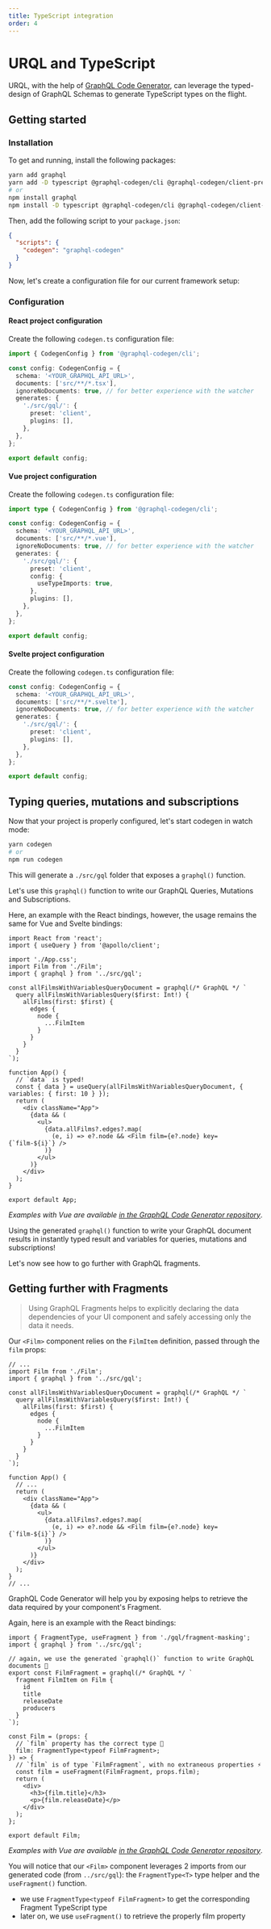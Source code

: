 ```yaml
---
title: TypeScript integration
order: 4
---
```


# URQL and TypeScript

URQL, with the help of [GraphQL Code Generator](https://www.the-guild.dev/graphql/codegen), can leverage the typed-design of GraphQL Schemas to generate TypeScript types on the flight.

## Getting started

### Installation

To get and running, install the following packages:

```sh
yarn add graphql
yarn add -D typescript @graphql-codegen/cli @graphql-codegen/client-preset
# or
npm install graphql
npm install -D typescript @graphql-codegen/cli @graphql-codegen/client-preset
```

Then, add the following script to your `package.json`:

```json
{
  "scripts": {
    "codegen": "graphql-codegen"
  }
}
```

Now, let's create a configuration file for our current framework setup:

### Configuration

#### React project configuration

Create the following `codegen.ts` configuration file:

```ts
import { CodegenConfig } from '@graphql-codegen/cli';

const config: CodegenConfig = {
  schema: '<YOUR_GRAPHQL_API_URL>',
  documents: ['src/**/*.tsx'],
  ignoreNoDocuments: true, // for better experience with the watcher
  generates: {
    './src/gql/': {
      preset: 'client',
      plugins: [],
    },
  },
};

export default config;
```

#### Vue project configuration

Create the following `codegen.ts` configuration file:

```ts
import type { CodegenConfig } from '@graphql-codegen/cli';

const config: CodegenConfig = {
  schema: '<YOUR_GRAPHQL_API_URL>',
  documents: ['src/**/*.vue'],
  ignoreNoDocuments: true, // for better experience with the watcher
  generates: {
    './src/gql/': {
      preset: 'client',
      config: {
        useTypeImports: true,
      },
      plugins: [],
    },
  },
};

export default config;
```

#### Svelte project configuration

Create the following `codegen.ts` configuration file:

```ts
const config: CodegenConfig = {
  schema: '<YOUR_GRAPHQL_API_URL>',
  documents: ['src/**/*.svelte'],
  ignoreNoDocuments: true, // for better experience with the watcher
  generates: {
    './src/gql/': {
      preset: 'client',
      plugins: [],
    },
  },
};

export default config;
```

## Typing queries, mutations and subscriptions

Now that your project is properly configured, let's start codegen in watch mode:

```sh
yarn codegen
# or
npm run codegen
```

This will generate a `./src/gql` folder that exposes a `graphql()` function.

Let's use this `graphql()` function to write our GraphQL Queries, Mutations and Subscriptions.

Here, an example with the React bindings, however, the usage remains the same for Vue and Svelte bindings:

```tsx
import React from 'react';
import { useQuery } from '@apollo/client';

import './App.css';
import Film from './Film';
import { graphql } from '../src/gql';

const allFilmsWithVariablesQueryDocument = graphql(/* GraphQL */ `
  query allFilmsWithVariablesQuery($first: Int!) {
    allFilms(first: $first) {
      edges {
        node {
          ...FilmItem
        }
      }
    }
  }
`);

function App() {
  // `data` is typed!
  const { data } = useQuery(allFilmsWithVariablesQueryDocument, { variables: { first: 10 } });
  return (
    <div className="App">
      {data && (
        <ul>
          {data.allFilms?.edges?.map(
            (e, i) => e?.node && <Film film={e?.node} key={`film-${i}`} />
          )}
        </ul>
      )}
    </div>
  );
}

export default App;
```

_Examples with Vue are available [in the GraphQL Code Generator repository](https://github.com/dotansimha/graphql-code-generator/tree/master/examples/front-end/vue/urql)_.

Using the generated `graphql()` function to write your GraphQL document results in instantly typed result and variables for queries, mutations and subscriptions!

Let's now see how to go further with GraphQL fragments.

## Getting further with Fragments

> Using GraphQL Fragments helps to explicitly declaring the data dependencies of your UI component and safely accessing only the data it needs.

Our `<Film>` component relies on the `FilmItem` definition, passed through the `film` props:

```tsx
// ...
import Film from './Film';
import { graphql } from '../src/gql';

const allFilmsWithVariablesQueryDocument = graphql(/* GraphQL */ `
  query allFilmsWithVariablesQuery($first: Int!) {
    allFilms(first: $first) {
      edges {
        node {
          ...FilmItem
        }
      }
    }
  }
`);

function App() {
  // ...
  return (
    <div className="App">
      {data && (
        <ul>
          {data.allFilms?.edges?.map(
            (e, i) => e?.node && <Film film={e?.node} key={`film-${i}`} />
          )}
        </ul>
      )}
    </div>
  );
}
// ...
```

GraphQL Code Generator will help you by exposing helps to retrieve the data required by your component's Fragment.

Again, here is an example with the React bindings:

```tsx
import { FragmentType, useFragment } from './gql/fragment-masking';
import { graphql } from '../src/gql';

// again, we use the generated `graphql()` function to write GraphQL documents 👀
export const FilmFragment = graphql(/* GraphQL */ `
  fragment FilmItem on Film {
    id
    title
    releaseDate
    producers
  }
`);

const Film = (props: {
  // `film` property has the correct type 🎉
  film: FragmentType<typeof FilmFragment>;
}) => {
  // `film` is of type `FilmFragment`, with no extraneous properties ⚡️
  const film = useFragment(FilmFragment, props.film);
  return (
    <div>
      <h3>{film.title}</h3>
      <p>{film.releaseDate}</p>
    </div>
  );
};

export default Film;
```

_Examples with Vue are available [in the GraphQL Code Generator repository](https://github.com/dotansimha/graphql-code-generator/tree/master/examples/front-end/vue/urql)_.

You will notice that our `<Film>` component leverages 2 imports from our generated code (from `../src/gql`): the `FragmentType<T>` type helper and the `useFragment()` function.

- we use `FragmentType<typeof FilmFragment>` to get the corresponding Fragment TypeScript type
- later on, we use `useFragment()` to retrieve the properly film property
